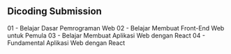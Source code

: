 ## Dicoding Submission

01 - Belajar Dasar Pemrograman Web
02 - Belajar Membuat Front-End Web untuk Pemula
03 - Belajar Membuat Aplikasi Web dengan React
04 - Fundamental Aplikasi Web dengan React

